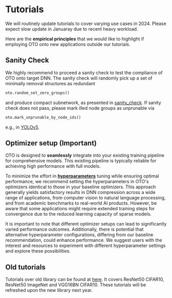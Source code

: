 # Tutorials

We will routinely update tutorials to cover varying use cases in 2024. Please expect slow update in Januaray due to recent heavy workload. 

Here are the **empirical principles** that we would like to highlight if employing OTO onto new applications outside our tutorials.

## Sanity Check

We highly recommend to proceed a sanity check to test the compliance of OTO onto target DNN. The sanity check will randomly pick up a set of minimally removal structures as redundant 

```python
oto.random_set_zero_groups()
```
and produce compact subnetwork, as presented in [sanity_check](https://github.com/tianyic/only_train_once/blob/main/sanity_check/test_resnet18.py). If sanity check does not pass, please mark illed node groups as unprunable via

```python
oto.mark_unprunable_by_node_ids()
```
e.g., in [YOLOv5](https://github.com/tianyic/only_train_once/blob/main/sanity_check/test_yolov5.py).


## Optimizer setup (Important)

OTO is designed to **seamlessly** integrate into your existing training pipeline for comprehensive models. This existing pipeline is typically reliable for achieving high performance with full models.

To minimize the effort in [**hyperparameters**](https://github.com/tianyic/only_train_once/blob/cbb3d3dccf95c383e9cddcbaf8592cf3db13817b/only_train_once/__init__.py#L47) tuning while ensuring optimal performance, we recommend setting the hyperparameters in OTO's optimizers identical to those in your baseline optimizers. This approach generally yields satisfactory results in DNN compression across a wide range of applications, from computer vision to natural language processing, and from academic benchmarks to real-world AI products. However, be aware that some applications might require extended training steps for convergence due to the reduced learning capacity of sparse models.

It is important to note that different optimizer setups can lead to significantly varied performance outcomes. Additionally, there is potential that alternative hyperparameter configurations, differing from our baseline recommendation, could enhance performance. We suggest users with the interest and resources to experiment with different hyperparameter settings and explore these possibilities.


## Old tutorials 

Tutorials over old library can be found at [here](https://github.com/tianyic/only_train_once/tree/otov2_legacy_backup/tutorials). It covers ResNet50 CIFAR10, ResNet50 ImageNet and VGG16BN CIFAR10. These tutorials will be refreshed upon the new library next year. 